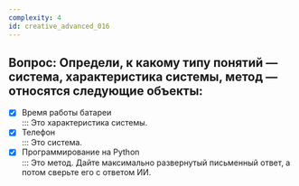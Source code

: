 ```yaml
---
complexity: 4
id: creative_advanced_016
---
```

## Вопрос: Определи, к какому типу понятий — система, характеристика системы, метод — относятся следующие объекты:

- [x] Время работы батареи  
  ::: Это характеристика системы.  
- [x] Телефон  
  ::: Это система.  
- [x] Программирование на Python  
  ::: Это метод. Дайте максимально развернутый письменный ответ, а потом сверьте его с ответом ИИ.